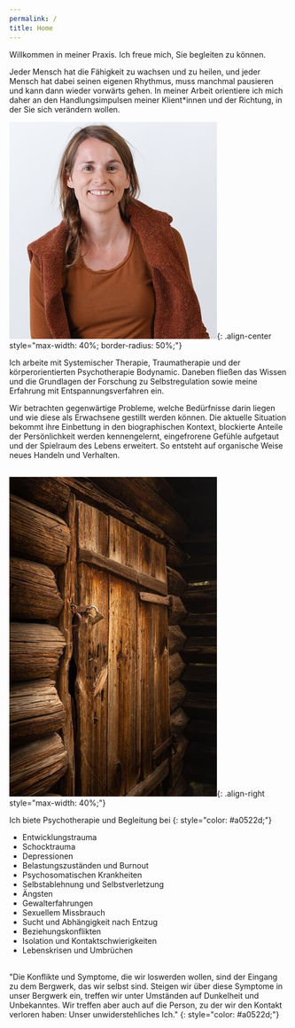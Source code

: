 ```yaml
---
permalink: /
title: Home
---
```

Willkommen in meiner Praxis. Ich freue mich, Sie begleiten zu können.

Jeder Mensch hat die Fähigkeit zu wachsen und zu heilen, und jeder Mensch hat dabei seinen eigenen Rhythmus, muss manchmal pausieren und kann dann wieder vorwärts gehen. In meiner Arbeit orientiere ich mich daher an den Handlungsimpulsen meiner Klient*innen und der Richtung, in der Sie sich verändern wollen.

![Veronika Rotfuß](/assets/images/Home_Veronika_klein.jpg){: .align-center style="max-width: 40%; border-radius: 50%;"}

Ich arbeite mit Systemischer Therapie, Traumatherapie und der körperorientierten Psychotherapie Bodynamic. Daneben fließen das Wissen und die Grundlagen der Forschung zu Selbstregulation sowie meine Erfahrung mit Entspannungsverfahren ein.

Wir betrachten gegenwärtige Probleme, welche Bedürfnisse darin liegen und wie diese als Erwachsene gestillt werden können. Die aktuelle Situation bekommt ihre Einbettung in den biographischen Kontext, blockierte Anteile der Persönlichkeit werden kennengelernt, eingefrorene Gefühle aufgetaut und der Spielraum des Lebens erweitert. So entsteht auf organische Weise neues Handeln und Verhalten.\
<br>

![Tuer](/assets/images/Home_Tuer_klein.jpg){: .align-right style="max-width: 40%;"}

Ich biete Psychotherapie und Begleitung bei
{: style="color: #a0522d;"}

* Entwicklungstrauma
* Schocktrauma
* Depressionen
* Belastungszuständen und Burnout
* Psychosomatischen Krankheiten
* Selbstablehnung und Selbstverletzung
* Ängsten
* Gewalterfahrungen
* Sexuellem Missbrauch
* Sucht und Abhängigkeit nach Entzug
* Beziehungskonflikten
* Isolation und Kontaktschwierigkeiten
* Lebenskrisen und Umbrüchen

<br>
"Die Konflikte und Symptome, die wir loswerden wollen, sind der Eingang zu dem Bergwerk, das wir selbst sind. Steigen wir über diese Symptome in unser Bergwerk ein, treffen wir unter Umständen auf Dunkelheit und Unbekanntes. Wir treffen aber auch auf die Person, zu der wir den Kontakt verloren haben: Unser unwiderstehliches Ich."
{: style="color: #a0522d;"}